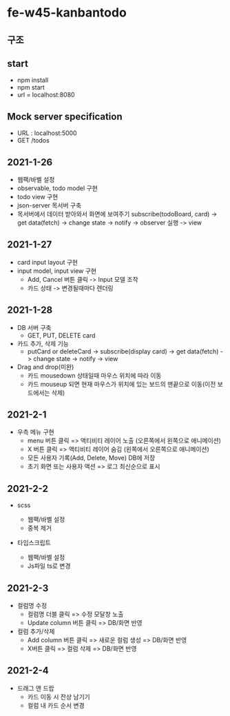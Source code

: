 # fe-w45-kanbantodo

## 구조

## start
  - npm install
  - npm start
  - url = localhost:8080

## Mock server specification
  - URL : localhost:5000
  - GET /todos

## 2021-1-26
  - 웹팩/바벨 설정
  - observable, todo model 구현
  - todo view 구현
  - json-server 목서버 구축
  - 목서버에서 데이터 받아와서 화면에 보여주기
       subscribe(todoBoard, card) -> get data(fetch) -> change state -> notify -> observer 실행 -> view

## 2021-1-27
  - card input layout 구현
  - input model, input view 구현
    - Add, Cancel 버튼 클릭 -> Input 모델 조작
    - 카드 상태 -> 변경될때마다 렌더링 

## 2021-1-28
  - DB 서버 구축
    - GET, PUT, DELETE card
  - 카드 추가, 삭제 기능
    - putCard or deleteCard -> subscribe(display card) -> get data(fetch) -> change state -> notify -> view
  - Drag and drop(미완)
    - 카드 mousedown 상태일때 마우스 위치에 따라 이동
    - 카드 mouseup 되면 현재 마우스가 위치에 있는 보드의 맨끝으로 이동(이전 보드에서는 삭제)

## 2021-2-1
  - 우측 메뉴 구현
    - menu 버튼 클릭 => 액티비티 레이어 노출 (오른쪽에서 왼쪽으로 애니메이션)
    - X 버튼 클릭 => 액티비티 레이어 숨김 (왼쪽에서 오른쪽으로 애니메이션)
    - 모든 사용자 기록(Add, Delete, Move) DB에 저장
    - 초기 화면 또는 사용자 액션 => 로그 최신순으로 표시

## 2021-2-2
  - scss
    - 웹팩/바벨 설정
    - 중복 제거
  
  - 타입스크립트
    - 웹팩/바벨 설정
    - Js파일 ts로 변경

## 2021-2-3
  - 컬럼명 수정
    - 컬럼명 더블 클릭 => 수정 모달창 노출
    - Update column 버튼 클릭 => DB/화면 반영
  - 컬럼 추가/삭제
    - Add column 버튼 클릭 => 새로운 컬럼 생성 => DB/화면 반영
    - X버튼 클릭 => 컬럼 삭제 => DB/화면 반영

## 2021-2-4
  - 드래그 앤 드랍
    - 카드 이동 시 잔상 남기기
    - 컬럼 내 카드 순서 변경
